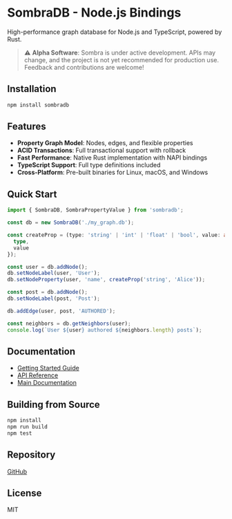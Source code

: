 # SombraDB - Node.js Bindings

High-performance graph database for Node.js and TypeScript, powered by Rust.

> ⚠️ **Alpha Software**: Sombra is under active development. APIs may change, and the project is not yet recommended for production use. Feedback and contributions are welcome!

## Installation

```bash
npm install sombradb
```

## Features

- **Property Graph Model**: Nodes, edges, and flexible properties
- **ACID Transactions**: Full transactional support with rollback
- **Fast Performance**: Native Rust implementation with NAPI bindings
- **TypeScript Support**: Full type definitions included
- **Cross-Platform**: Pre-built binaries for Linux, macOS, and Windows

## Quick Start

```typescript
import { SombraDB, SombraPropertyValue } from 'sombradb';

const db = new SombraDB('./my_graph.db');

const createProp = (type: 'string' | 'int' | 'float' | 'bool', value: any): SombraPropertyValue => ({
  type,
  value
});

const user = db.addNode();
db.setNodeLabel(user, 'User');
db.setNodeProperty(user, 'name', createProp('string', 'Alice'));

const post = db.addNode();
db.setNodeLabel(post, 'Post');

db.addEdge(user, post, 'AUTHORED');

const neighbors = db.getNeighbors(user);
console.log(`User ${user} authored ${neighbors.length} posts`);
```

## Documentation

- [Getting Started Guide](https://github.com/maskdotdev/sombra/blob/main/docs/nodejs-guide.md)
- [API Reference](https://github.com/maskdotdev/sombra/blob/main/packages/nodejs/index.d.ts)
- [Main Documentation](https://github.com/maskdotdev/sombra)

## Building from Source

```bash
npm install
npm run build
npm test
```

## Repository

[GitHub](https://github.com/maskdotdev/sombra)

## License

MIT
